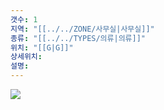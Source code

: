 ```yaml
---
갯수: 1
지역: "[[../../ZONE/사무실|사무실]]"
종류: "[[../../TYPES/의류|의류]]"
위치: "[[G|G]]"
상세위치: 
설명: 
---
```

![](http://192.168.50.22/devices/240608_IMG_0228.jpg)